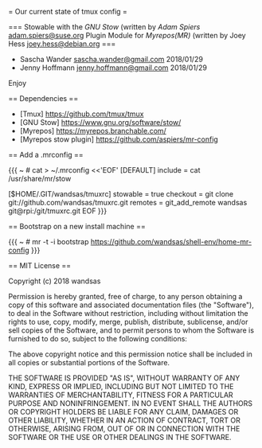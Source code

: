 = Our current state of tmux config =

=== Stowable with the *GNU Stow* (written by _Adam Spiers_ <adam.spiers@suse.org> Plugin Module for *Myrepos(MR)* (written by Joey Hess <joey.hess@debian.org> ===

  * Sascha Wander <sascha.wander@gmail.com> 2018/01/29
  * Jenny Hoffmann <jenny.hoffmann@gmail.com> 2018/01/29

Enjoy


== Dependencies ==

* [Tmux] <https://github.com/tmux/tmux>
* [GNU Stow] <https://www.gnu.org/software/stow/>
* [Myrepos] <https://myrepos.branchable.com/>
* [Myrepos stow plugin] <https://github.com/aspiers/mr-config>

== Add a .mrconfig ==

{{{
~ # cat > ~/.mrconfig <<'EOF'
[DEFAULT]
include = cat /usr/share/mr/stow

[$HOME/.GIT/wandsas/tmuxrc]
stowable = true
checkout = git clone git://github.com/wandsas/tmuxrc.git
remotes = git_add_remote wandsas git@rpi:/git/tmuxrc.git
EOF
}}}

== Bootstrap on a new install machine ==

{{{
~ # mr -t -i bootstrap https://github.com/wandsas/shell-env/home-mr-config 
}}}

== MIT License ==

Copyright (c) 2018 wandsas

Permission is hereby granted, free of charge, to any person obtaining a copy
of this software and associated documentation files (the "Software"), to deal
in the Software without restriction, including without limitation the rights
to use, copy, modify, merge, publish, distribute, sublicense, and/or sell
copies of the Software, and to permit persons to whom the Software is
furnished to do so, subject to the following conditions:

The above copyright notice and this permission notice shall be included in all
copies or substantial portions of the Software.

THE SOFTWARE IS PROVIDED "AS IS", WITHOUT WARRANTY OF ANY KIND, EXPRESS OR
IMPLIED, INCLUDING BUT NOT LIMITED TO THE WARRANTIES OF MERCHANTABILITY,
FITNESS FOR A PARTICULAR PURPOSE AND NONINFRINGEMENT. IN NO EVENT SHALL THE
AUTHORS OR COPYRIGHT HOLDERS BE LIABLE FOR ANY CLAIM, DAMAGES OR OTHER
LIABILITY, WHETHER IN AN ACTION OF CONTRACT, TORT OR OTHERWISE, ARISING FROM,
OUT OF OR IN CONNECTION WITH THE SOFTWARE OR THE USE OR OTHER DEALINGS IN THE
SOFTWARE.
